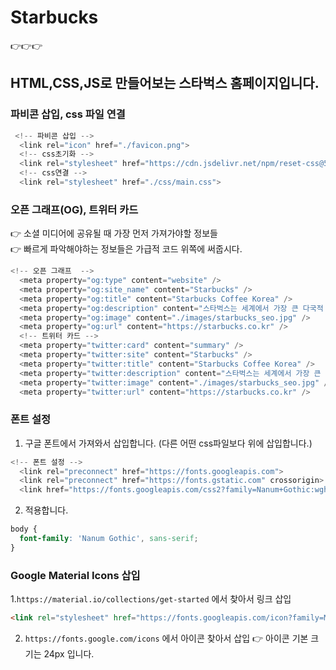# Starbucks
👉👉👉
## HTML,CSS,JS로 만들어보는 스타벅스 홈페이지입니다.
### 파비콘 삽입, css 파일 연결
```js
 <!-- 파비콘 삽입 -->
  <link rel="icon" href="./favicon.png">
  <!-- css초기화 -->
  <link rel="stylesheet" href="https://cdn.jsdelivr.net/npm/reset-css@5.0.1/reset.min.css">
  <!-- css연결 -->
  <link rel="stylesheet" href="./css/main.css">
```

### 오픈 그래프(OG), 트위터 카드
👉 소셜 미디어에 공유될 때 가장 먼저 가져가야할 정보들 <br>
👉 빠르게 파악해야하는 정보들은 가급적 코드 위쪽에 써줍시다.
```js
<!-- 오픈 그래프  -->
  <meta property="og:type" content="website" />
  <meta property="og:site_name" content="Starbucks" />
  <meta property="og:title" content="Starbucks Coffee Korea" />
  <meta property="og:description" content="스타벅스는 세계에서 가장 큰 다국적 커피 전문점으로, 64개국에서 총 23,187개의 매점을 운영하고 있습니다." />
  <meta property="og:image" content="./images/starbucks_seo.jpg" />
  <meta property="og:url" content="https://starbucks.co.kr" />
  <!-- 트위터 카드 -->
  <meta property="twitter:card" content="summary" />
  <meta property="twitter:site" content="Starbucks" />
  <meta property="twitter:title" content="Starbucks Coffee Korea" />
  <meta property="twitter:description" content="스타벅스는 세계에서 가장 큰 다국적 커피 전문점으로, 64개국에서 총 23,187개의 매점을 운영하고 있습니다." />
  <meta property="twitter:image" content="./images/starbucks_seo.jpg" />
  <meta property="twitter:url" content="https://starbucks.co.kr" />
```

### 폰트 설정
1. 구글 폰트에서 가져와서 삽입합니다. (다른 어떤 css파일보다 위에 삽입합니다.)
```js
<!-- 폰트 설정 -->
  <link rel="preconnect" href="https://fonts.googleapis.com">
  <link rel="preconnect" href="https://fonts.gstatic.com" crossorigin>
  <link href="https://fonts.googleapis.com/css2?family=Nanum+Gothic:wght@400;700&display=swap" rel="stylesheet">
```
2. 적용합니다.
```css
body {
  font-family: 'Nanum Gothic', sans-serif;
}
```
### Google Material Icons 삽입

1.``` https://material.io/collections/get-started ``` 에서 찾아서 링크 삽입
```html
<link rel="stylesheet" href="https://fonts.googleapis.com/icon?family=Material+Icons">
```
2. ``` https://fonts.google.com/icons ``` 에서 아이콘 찾아서 삽입
👉 아이콘 기본 크기는 24px 입니다.

### 

